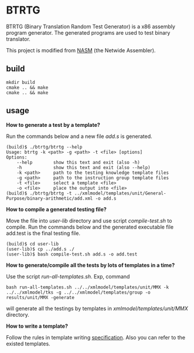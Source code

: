 BTRTG
===========================

BTRTG (Binary Translation Random Test Generator) is a x86 assembly program generator. The generated programs are used to test binary translator.

This project is modified from [NASM](https://github.com/netwide-assembler/nasm) (the Netwide Assembler).

## build

```shell
mkdir build
cmake .. && make
cmake .. && make
```

## usage

**How to generate a test by a template?**

Run the commands below and a new file *add.s* is generated.

```shell
(build)$ ./btrtg/btrtg --help
Usage: btrtg -k <path> -g <path> -t <file> [options]
Options:
    --help        show this text and exit (also -h)
    -h            show this text and exit (also --help)
    -k <path>     path to the testing knowledge template files
    -g <path>     path to the instruction group template files
    -t <file>     select a template <file>
    -o <file>     place the output into <file>
(build)$ ./btrtg/btrtg -t ../xmlmodel/templates/unit/General-Purpose/binary-arithmetic/add.xml -o add.s
```

**How to compile a generated testing file?**

Move the file into *user-lib* directory and use script *compile-test.sh* to compile. Run the commands below and the generated executable file add.test is the final testing file.

```
(build)$ cd user-lib
(user-lib)$ cp ../add.s ./
(user-lib)$ bash compile-test.sh add.s -o add.test
```

**How to generate/compile all the tests by lots of templates in a time?**

Use the script *run-all-templates.sh*. Exp, command

 ```shell
bash run-all-templates.sh ../../xmlmodel/templates/unit/MMX -k ../../xmlmodel/tks -g ../../xmlmodel/templates/group -o results/unit/MMX -generate 
 ```

will generate all the testings by templates in *xmlmodel/templates/unit/MMX* directory.

**How to write a template?**

Follow the rules in template writing [specification](./docs/模板书写规范.md). Also you can refer to the existed templates.

